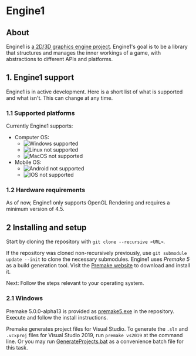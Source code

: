 # Engine1

## About
Engine1 is [a 2D/3D graphics engine project](https://github.com/vovojta/Engine1/). Engine1's goal is to be a library that structures and manages the inner workings of a game, with abstractions to different APIs and platforms.

## 1. Engine1 support

Engine1 is in active development. Here is a short list of what is supported and what isn't. This can change at any time.

### 1.1 Supported platforms
Currently Engine1 supports:

- Computer OS:
  - ![Windows supported](https://img.shields.io/badge/Windows-win--64-green.svg)
  - ![Linux not supported](https://img.shields.io/badge/Linux-Not%20Supported-red)
  - ![MacOS not supported](https://img.shields.io/badge/MacOS-Not%20Supported-red.svg)
- Mobile OS:
  - ![Android not supported](https://img.shields.io/badge/Android-Not%20Supported-red.svg)
  - ![IOS not supported](https://img.shields.io/badge/IOS-Not%20Supported-red.svg)


### 1.2 Hardware requirements
As of now, Engine1 only supports OpenGL Rendering and requires a minimum version of 4.5.

## 2 Installing and setup

Start by cloning the repository with `git clone --recursive <URL>`.

If the repository was cloned non-recursively previously, use `git submodule update --init` to clone the necessary submodules.
Engine1 uses _Premake 5_ as a build generation tool. Visit the [Premake website](https://premake.github.io/download.html) to download and install it.

Next: Follow the steps relevant to your operating system.

### 2.1 Windows

Premake 5.0.0-alpha13 is provided as [premake5.exe](https://github.com/vovojta/Engine1/blob/master/vendor/bin/premake/premake5.exe) in the repository. Execute and follow the install instructions.

Premake generates project files for Visual Studio. To generate the `.sln` and `.vcxproj` files for Visual Studio 2019, run `premake vs2019` at the command line. Or you may run [GenerateProjects.bat](https://github.com/vovojta/Engine1/blob/master/GenerateProjects.bat) as a convenience batch file for this task.

